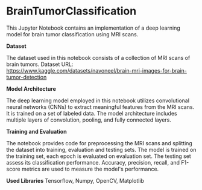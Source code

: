 # BrainTumorClassification

This Jupyter Notebook contains an implementation of a deep learning model for brain tumor classification using MRI scans. 

**Dataset**

The dataset used in this notebook consists of a collection of MRI scans of brain tumors. Dataset URL: https://www.kaggle.com/datasets/navoneel/brain-mri-images-for-brain-tumor-detection

**Model Architecture**

The deep learning model employed in this notebook utilizes convolutional neural networks (CNNs) to extract meaningful features from the MRI scans. It is trained on a set of labeled data. The model architecture includes multiple layers of convolution, pooling, and fully connected layers.

**Training and Evaluation**

The notebook provides code for preprocessing the MRI scans and splitting the dataset into training, evaluation and testing sets. The model is trained on the training set, each epoch is evaluated on evaluation set. The testing set assess its classification performance. Accuracy, precision, recall, and F1-score metrics are used to measure the model's performance.

**Used Libraries**
Tensorflow, Numpy, OpenCV, Matplotlib
